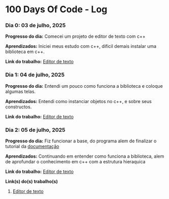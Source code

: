 # 100 Days Of Code - Log

### Dia 0: 03 de julho, 2025

**Progresso do dia:** Comecei um projeto de editor de texto com c++

**Aprendizados:** Iniciei meus estudo com c++, dificil demais instalar uma biblioteca em c++.

**Link do trabalho:** [Editor de texto](https://github.com/joashneves/text-Editor-cpp)

### Dia 1: 04 de julho, 2025

**Progresso do dia:** Entendi um pouco como funciona a biblioteca e coloque algumas telas.

**Aprendizados:** Entendi como instanciar objetos no c++, e sobre seus constructos.

**Link do trabalho:** [Editor de texto](https://github.com/joashneves/text-Editor-cpp)

### Dia 2: 05 de julho, 2025

**Progresso do dia:** Fiz funcionar a base, do programa alem de finalizar o tutorial da [documentação](https://www.fltk.org/doc-1.3/editor.html#editor_editing)

**Aprendizados:** Continuando em entender como funciona a biblioteca, alem de aprofundar o conhecimento em c++ com a estrutura hieraquica

**Link do trabalho:** [Editor de texto](https://github.com/joashneves/text-Editor-cpp)



**Link(s) do(s) trabalho(s)**
1. [Editor de texto](https://github.com/joashneves/text-Editor-cpp)

